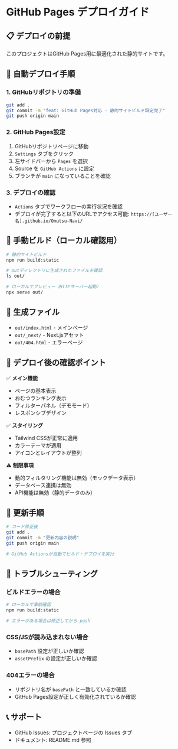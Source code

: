 # GitHub Pages デプロイガイド

## 📋 デプロイの前提

このプロジェクトはGitHub Pages用に最適化された静的サイトです。

## 🚀 自動デプロイ手順

### 1. GitHubリポジトリの準備
```bash
git add .
git commit -m "feat: GitHub Pages対応 - 静的サイトビルド設定完了"
git push origin main
```

### 2. GitHub Pages設定
1. GitHubリポジトリページに移動
2. `Settings` タブをクリック  
3. 左サイドバーから `Pages` を選択
4. Source を `GitHub Actions` に設定
5. ブランチが `main` になっていることを確認

### 3. デプロイの確認
- `Actions` タブでワークフローの実行状況を確認
- デプロイが完了すると以下のURLでアクセス可能:
  `https://[ユーザー名].github.io/Omutsu-Navi/`

## 🔧 手動ビルド（ローカル確認用）

```bash
# 静的サイトビルド
npm run build:static

# outディレクトリに生成されたファイルを確認
ls out/

# ローカルでプレビュー（HTTPサーバー起動）
npx serve out/
```

## 📁 生成ファイル

- `out/index.html` - メインページ  
- `out/_next/` - Next.jsアセット
- `out/404.html` - エラーページ

## 🎯 デプロイ後の確認ポイント

✅ **メイン機能**
- ページの基本表示 
- おむつランキング表示
- フィルターパネル（デモモード）
- レスポンシブデザイン

✅ **スタイリング**
- Tailwind CSSが正常に適用
- カラーテーマが適用
- アイコンとレイアウトが整列

⚠️ **制限事項**
- 動的フィルタリング機能は無効（モックデータ表示）
- データベース連携は無効
- API機能は無効（静的データのみ）

## 🔄 更新手順

```bash
# コード修正後
git add .
git commit -m "更新内容の説明"  
git push origin main

# GitHub Actionsが自動でビルド・デプロイを実行
```

## 🐛 トラブルシューティング

### ビルドエラーの場合
```bash
# ローカルで事前確認
npm run build:static

# エラーがある場合は修正してから push
```

### CSS/JSが読み込まれない場合
- `basePath` 設定が正しいか確認
- `assetPrefix` の設定が正しいか確認

### 404エラーの場合  
- リポジトリ名が `basePath` と一致しているか確認
- GitHub Pages設定が正しく有効化されているか確認

## 📞 サポート

- GitHub Issues: プロジェクトページの Issues タブ
- ドキュメント: README.md 参照